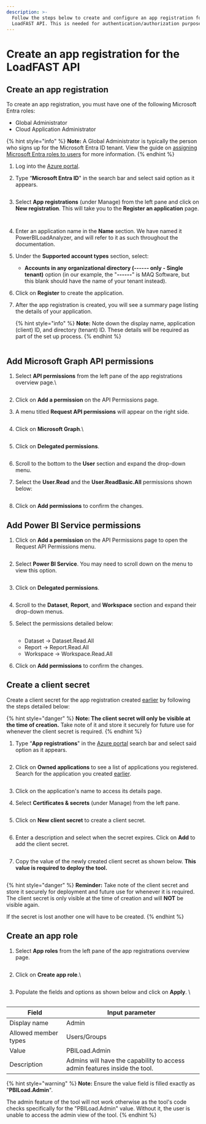 ```yaml
---
description: >-
  Follow the steps below to create and configure an app registration for the
  LoadFAST API. This is needed for authentication/authorization purposes.
---
```


# Create an app registration for the LoadFAST API

## Create an app registration&#x20;

To create an app registration, you must have one of the following Microsoft Entra roles:

* Global Administrator
* Cloud Application Administrator&#x20;

{% hint style="info" %}
**Note:** A Global Administrator is typically the person who signs up for the Microsoft Entra ID tenant. View the guide on [assigning Microsoft Entra roles to users](https://learn.microsoft.com/en-us/azure/active-directory/roles/manage-roles-portal) for more information.
{% endhint %}

1. Log into the [Azure portal](https://portal.azure.com).&#x20;
2.  Type “**Microsoft Entra ID**" in the search bar and select said option as it appears.

    <figure><img src="../../../.gitbook/assets/16.2.png" alt=""><figcaption></figcaption></figure>
3.  Select **App registrations** (under Manage) from the left pane and click on **New registration**. This will take you to the **Register an application** page.&#x20;

    <figure><img src="../../../.gitbook/assets/16.4.png" alt=""><figcaption></figcaption></figure>



    <figure><img src="../../../.gitbook/assets/5.3.png" alt=""><figcaption></figcaption></figure>
4. Enter an application name in the **Name** section. We have named it PowerBILoadAnalyzer, and will refer to it as such throughout the documentation.
5. Under the **Supported account types** section, select:
   * **Accounts in any organizational directory (------ only - Single tenant)** option (in our example, the "**------**" is MAQ Software, but this blank should have the name of your tenant instead).
6. Click on **Register** to create the application.
7.  After the app registration is created, you will see a summary page listing the details of your application.&#x20;



    {% hint style="info" %}
    **Note:** Note down the display name, application (client) ID, and directory (tenant) ID. These details will be required as part of the set up process.
    {% endhint %}

<figure><img src="../../../.gitbook/assets/5.12.png" alt=""><figcaption></figcaption></figure>



## Add Microsoft Graph API permissions

1.  Select **API permissions** from the left pane of the app registrations overview page.\


    <figure><img src="../../../.gitbook/assets/5.5.png" alt=""><figcaption></figcaption></figure>
2. Click on **Add a permission** on the API Permissions page.
3.  A menu titled **Request API permissions** will appear on the right side.&#x20;

    <figure><img src="../../../.gitbook/assets/5.6 (2) (1).png" alt=""><figcaption></figcaption></figure>
4.  Click on **Microsoft Graph**.\


    <figure><img src="../../../.gitbook/assets/5.7.png" alt=""><figcaption></figcaption></figure>
5.  Click on **Delegated permissions**.&#x20;

    <figure><img src="../../../.gitbook/assets/5.8.png" alt=""><figcaption></figcaption></figure>
6. Scroll to the bottom to the **User** section and expand the drop-down menu.
7.  Select the **User.Read** and the **User.ReadBasic.All** permissions shown below:

    <figure><img src="../../../.gitbook/assets/point 7.png" alt=""><figcaption></figcaption></figure>
8. Click on **Add permissions** to confirm the changes.



## Add Power BI Service permissions

1.  Click on **Add a permission** on the API Permissions page to open the Request API Permissions menu.&#x20;

    <figure><img src="../../../.gitbook/assets/5.6 (1).png" alt=""><figcaption></figcaption></figure>
2.  Select **Power BI Service**. You may need to scroll down on the menu to view this option.&#x20;

    <figure><img src="../../../.gitbook/assets/5.13.png" alt=""><figcaption></figcaption></figure>
3.  Click on **Delegated permissions**.&#x20;

    <figure><img src="../../../.gitbook/assets/5.10.png" alt=""><figcaption></figcaption></figure>
4. Scroll to the **Dataset**, **Report**, and **Workspace** section and expand their drop-down menus.
5.  Select the permissions detailed below:

    <figure><img src="../../../.gitbook/assets/5.11.png" alt=""><figcaption></figcaption></figure>

    * Dataset -> Dataset.Read.All
    * Report -> Report.Read.All
    * Workspace -> Workspace.Read.All
6. Click on **Add permissions** to confirm the changes.



## Create a client secret&#x20;

Create a client secret for the app registration created [earlier](https://maqsoftware.gitbook.io/pbi-load-analyzer-technical-documentation/setting-up/pre-deployment/create-an-app-registration-for-the-loadfast-api#create-an-app-registration) by following the steps detailed below:&#x20;

{% hint style="danger" %}
**Note: The client secret will only be visible at the time of creation.** Take note of it and store it securely for future use for whenever the client secret is required.
{% endhint %}

1.  Type “**App registrations**" in the [Azure portal](https://portal.azure.com) search bar and select said option as it appears.&#x20;

    <figure><img src="../../../.gitbook/assets/image (1).png" alt=""><figcaption></figcaption></figure>
2.  Click on **Owned applications** to see a list of applications you registered. Search for the application you created [earlier](https://maqsoftware.gitbook.io/pbi-load-analyzer-technical-documentation/setting-up/pre-deployment/create-an-app-registration-for-the-loadfast-api#create-an-app-registration).&#x20;

    <figure><img src="../../../.gitbook/assets/7.5 (1).png" alt=""><figcaption></figcaption></figure>
3. Click on the application's name to access its details page.&#x20;
4. Select **Certificates & secrets** (under Manage) from the left pane.

<figure><img src="../../../.gitbook/assets/7.1.png" alt=""><figcaption></figcaption></figure>

5. Click on **New client secret** to create a client secret.

<figure><img src="../../../.gitbook/assets/7.2.png" alt=""><figcaption></figcaption></figure>

6. Enter a description and select when the secret expires. Click on **Add** to add the client secret.

<figure><img src="../../../.gitbook/assets/7.3 (1).png" alt=""><figcaption></figcaption></figure>

7. Copy the value of the newly created client secret as shown below. **This value is required to deploy the tool.**

<figure><img src="../../../.gitbook/assets/7.4.png" alt=""><figcaption></figcaption></figure>

{% hint style="danger" %}
**Reminder:** Take note of the client secret and store it securely for deployment and future use for whenever it is required. The client secret is only visible at the time of creation and will **NOT** be visible again.



If the secret is lost another one will have to be created.
{% endhint %}



## Create an app role

1.  Select **App roles** from the left pane of the app registrations overview page.&#x20;

    <figure><img src="../../../.gitbook/assets/8.1.png" alt=""><figcaption></figcaption></figure>
2.  Click on **Create app role**.\


    <figure><img src="../../../.gitbook/assets/8.2.png" alt=""><figcaption></figcaption></figure>
3.  Populate the fields and options as shown below and click on **Apply**. \


    <figure><img src="../../../.gitbook/assets/image030.jpg" alt=""><figcaption></figcaption></figure>

| **Field**            | **Input parameter**                                                       |
| -------------------- | ------------------------------------------------------------------------- |
| Display name         | Admin                                                                     |
| Allowed member types | Users/Groups                                                              |
| Value                | PBILoad.Admin                                                             |
| Description          | Admins will have the capability to access admin features inside the tool. |

{% hint style="warning" %}
**Note:** Ensure the value field is filled exactly as "**PBILoad.Admin**".

The admin feature of the tool will not work otherwise as the tool's code checks specifically for the "PBILoad.Admin" value. Without it, the user is unable to access the admin view of the tool.
{% endhint %}
